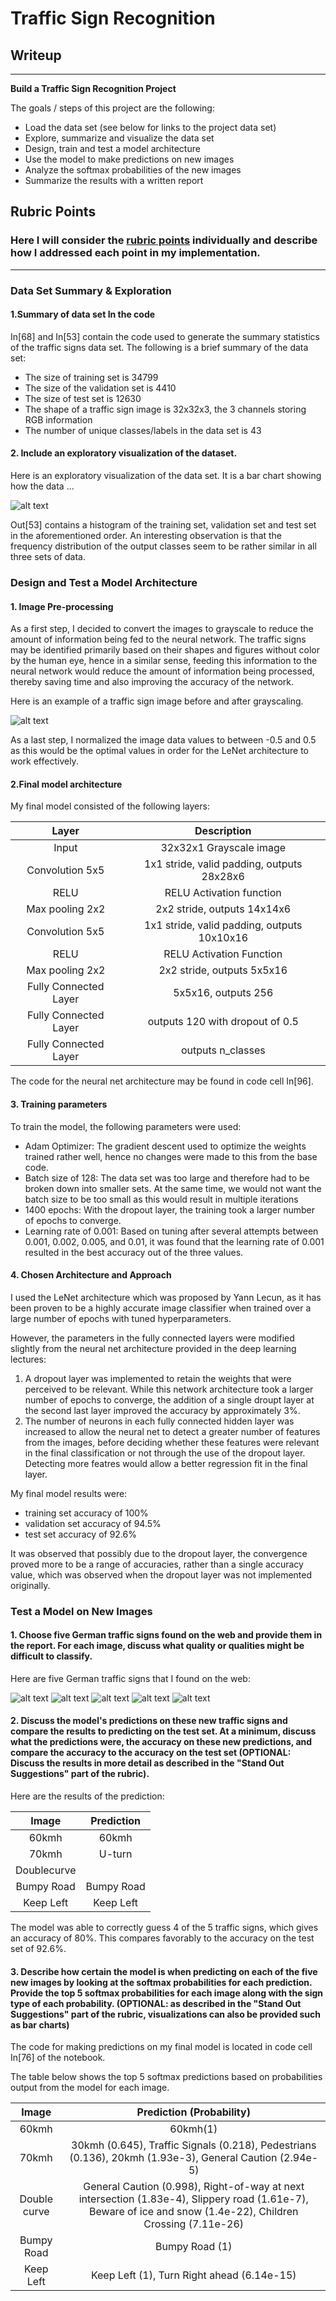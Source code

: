 # **Traffic Sign Recognition** 

## Writeup

---

**Build a Traffic Sign Recognition Project**

The goals / steps of this project are the following:
* Load the data set (see below for links to the project data set)
* Explore, summarize and visualize the data set
* Design, train and test a model architecture
* Use the model to make predictions on new images
* Analyze the softmax probabilities of the new images
* Summarize the results with a written report


[//]: # (Image References)

[image1]: ./examples/visualization.jpg "Visualization"
[image2]: ./examples/grayscale.jpg "Grayscaling"
[image3]: ./examples/random_noise.jpg "Random Noise"
[image4]: ./examples/3_60kmh.jpg "Traffic Sign 1"
[image5]: ./examples/4_70kmh.png "Traffic Sign 2"
[image6]: ./examples/21_doublecurve.png "Traffic Sign 3"
[image7]: ./examples/22_bumpy.png "Traffic Sign 4"
[image8]: ./examples/39_keepleft.png "Traffic Sign 5"

## Rubric Points
### Here I will consider the [rubric points](https://review.udacity.com/#!/rubrics/481/view) individually and describe how I addressed each point in my implementation.  

---
### Data Set Summary & Exploration

#### 1.Summary of data set In the code

In[68] and In[53] contain the code used to generate the summary statistics of the traffic signs data set. The following is a brief summary of the data set: 

* The size of training set is 34799
* The size of the validation set is 4410
* The size of test set is 12630
* The shape of a traffic sign image is 32x32x3, the 3 channels storing RGB information
* The number of unique classes/labels in the data set is 43

#### 2. Include an exploratory visualization of the dataset.

Here is an exploratory visualization of the data set. It is a bar chart showing how the data ...

![alt text][image1]

Out[53] contains a histogram of the training set, validation set and test set in the aforementioned order. An interesting observation is that the frequency distribution of the output classes seem to be rather similar in all three sets of data. 

### Design and Test a Model Architecture

#### 1. Image Pre-processing

As a first step, I decided to convert the images to grayscale to reduce the amount of information being fed to the neural network. The traffic signs may be identified primarily based on their shapes and figures without color by the human eye, hence in a similar sense, feeding this information to the neural network would reduce the amount of information being processed, thereby saving time and also improving the accuracy of the network. 

Here is an example of a traffic sign image before and after grayscaling.

![alt text][image2]

As a last step, I normalized the image data values to between -0.5 and 0.5 as this would be the optimal values in order for the LeNet architecture to work effectively. 


#### 2.Final model architecture

My final model consisted of the following layers:

| Layer         		|     Description	        	| 
|:---------------------:|:---------------------------------------------:| 
| Input         		| 32x32x1 Grayscale image  		|
| Convolution 5x5     	| 1x1 stride, valid padding, outputs 28x28x6  	| 
| RELU 			| RELU	Activation function			|
| Max pooling 2x2      	| 2x2 stride,  outputs 14x14x6			| 
| Convolution 5x5	| 1x1 stride, valid padding, outputs 10x10x16   |
| RELU    		| RELU Activation Function			|
| Max pooling 2x2	| 2x2 stride, outputs 5x5x16			|
| Fully Connected Layer | 5x5x16, outputs 256				|
| Fully Connected Layer | outputs 120 with dropout of 0.5		|
| Fully Connected Layer | outputs n_classes				|

The code for the neural net architecture may be found in code cell In[96].


#### 3. Training parameters

To train the model, the following parameters were used: 
* Adam Optimizer: The gradient descent used to optimize the weights trained rather well, hence no changes were made to this from the base code. 
* Batch size of 128: The data set was too large and therefore had to be broken down into smaller sets. At the same time, we would not want the batch size to be too small as this would result in multiple iterations 
* 1400 epochs: With the dropout layer, the training took a larger number of epochs to converge.
* Learning rate of 0.001: Based on tuning after several attempts between 0.001, 0.002, 0.005, and 0.01, it was found that the learning rate of 0.001 resulted in the best accuracy out of the three values. 


#### 4. Chosen Architecture and Approach 

I used the LeNet architecture which was proposed by Yann Lecun, as it has been proven to be a highly accurate image classifier when trained over a large number of epochs with tuned hyperparameters. 

However, the parameters in the fully connected layers were modified slightly from the neural net architecture provided in the deep learning lectures: 

1. A dropout layer was implemented to retain the weights that were perceived to be relevant. While this network architecture took a larger number of epochs to converge, the addition of a single droupt layer at the second last layer improved the accuracy by approximately 3%. 
2. The number of neurons in each fully connected hidden layer was increased to allow the neural net to detect a greater number of features from the images, before deciding whether these features were relevant in the final classification or not through the use of the dropout layer. Detecting more featres would allow a better regression fit in the final layer. 

My final model results were:
* training set accuracy of 100%
* validation set accuracy of 94.5%
* test set accuracy of 92.6%

It was observed that possibly due to the dropout layer, the convergence proved more to be a range of accuracies, rather than a single accuracy value, which was observed when the dropout layer was not implemented originally. 

### Test a Model on New Images

#### 1. Choose five German traffic signs found on the web and provide them in the report. For each image, discuss what quality or qualities might be difficult to classify.

Here are five German traffic signs that I found on the web:

![alt text][image4] ![alt text][image5] ![alt text][image6] 
![alt text][image7] ![alt text][image8]


#### 2. Discuss the model's predictions on these new traffic signs and compare the results to predicting on the test set. At a minimum, discuss what the predictions were, the accuracy on these new predictions, and compare the accuracy to the accuracy on the test set (OPTIONAL: Discuss the results in more detail as described in the "Stand Out Suggestions" part of the rubric).

Here are the results of the prediction:

| Image			|     Prediction		       		| 
|:---------------------:|:---------------------------------------------:| 
| 60kmh		      	| 60kmh						| 
| 70kmh     		| U-turn					|
| Doublecurve		| 					|
| Bumpy Road	      	| Bumpy Road 					|
| Keep Left		| Keep Left 					|


The model was able to correctly guess 4 of the 5 traffic signs, which gives an accuracy of 80%. This compares favorably to the accuracy on the test set of 92.6%. 

#### 3. Describe how certain the model is when predicting on each of the five new images by looking at the softmax probabilities for each prediction. Provide the top 5 softmax probabilities for each image along with the sign type of each probability. (OPTIONAL: as described in the "Stand Out Suggestions" part of the rubric, visualizations can also be provided such as bar charts)

The code for making predictions on my final model is located in code cell In[76] of the notebook. 

The table below shows the top 5 softmax predictions based on probabilities output from the model for each image. 

|	Image      	|     Prediction (Probability)		| 
|:---------------------:|:-------------------------------------:| 
| 	60kmh  		|  60kmh(1)				| 
| 	70kmh		| 30kmh (0.645), Traffic Signals (0.218), Pedestrians (0.136), 20kmh (1.93e-3), General Caution (2.94e-5)		|
| Double curve 		| General Caution (0.998), Right-of-way at next intersection (1.83e-4), Slippery road (1.61e-7), Beware of ice and snow (1.4e-22), Children Crossing (7.11e-26) | 	
|  Bumpy Road		| Bumpy Road (1)			|	
| Keep Left 		| Keep Left (1), Turn Right ahead (6.14e-15)	|



